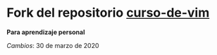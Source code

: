 # Fork del repositorio [curso-de-vim](https://github.com/AnderRasoVazquez/curso-de-vim)

**Para aprendizaje personal**

*Cambios*: 30 de marzo de 2020
